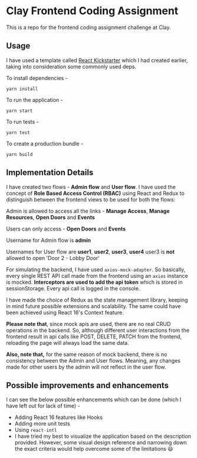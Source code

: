 # Clay Frontend Coding Assignment

This is a repo for the frontend coding assignment challenge at Clay.

## Usage

I have used a template called [React Kickstarter]([https://github.com/anujit/react-kickstarter](https://github.com/anujit/react-kickstarter)) which I had created earlier, taking into consideration some commonly used deps.

To install dependencies -

`yarn install`

To run the application -

`yarn start`

To run tests - 

`yarn test`

To create a production bundle -

`yarn build`

## Implementation Details
I have created two flows - **Admin flow** and **User flow**. I have used the concept of **Role Based Access Control (RBAC)** using React and Redux to distinguish between the frontend views to be used for both the flows:

Admin is allowed to access all the links - **Manage Access**, **Manage Resources**, **Open Doors** and **Events**

Users can only access  - **Open Doors** and **Events**

Username for Admin flow is **admin**

Usernames for User flow are **user1**, **user2**, **user3**, **user4**
user3 is **not** allowed to open 'Door 2 - Lobby Door'

For simulating the backend, I have used `axios-mock-adapter`. So basically, every single REST API call made from the frontend using an `axios` instance is mocked. **Interceptors are used to add the api token** which is stored in sessionStorage. Every api call is logged in the console.

I have made the choice of Redux as the state management library, keeping in mind future possible extensions and scalability. The same could have been achieved using React 16's Context feature.

**Please note that**, since mock apis are used, there are no real CRUD operations in the backend. So, although different user interactions from the frontend result in api calls like POST, DELETE, PATCH from the frontend, reloading the page will always load the same data.

**Also, note that,** for the same reason of mock backend, there is no consistency between the Admin and User flows. Meaning, any changes made for other users by the admin will not reflect in the user flow.

## Possible improvements and enhancements

I can see the below possible enhancements which can be done (which I have left out for lack of time) -

- Adding React 16 features like Hooks
- Adding more unit tests
- Using `react-intl`
- I have tried my best to visualize the application based on the description provided. However, some visual design reference and narrowing down the exact criteria would help overcome some of the limitations :smiley: